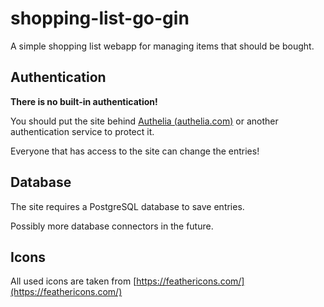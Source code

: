 # shopping-list-go-gin

A simple shopping list webapp for managing items that should be bought.

## Authentication

**There is no built-in authentication!**

You should put the site behind [Authelia (authelia.com)](https://www.authelia.com/) or another authentication service to
protect it.

Everyone that has access to the site can change the entries!

## Database

The site requires a PostgreSQL database to save entries.

Possibly more database connectors in the future.

## Icons

All used icons are taken from [https://feathericons.com/](https://feathericons.com/)
